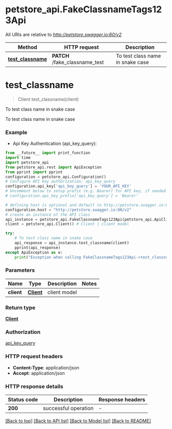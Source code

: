 # petstore_api.FakeClassnameTags123Api

All URIs are relative to *http://petstore.swagger.io:80/v2*

Method | HTTP request | Description
------------- | ------------- | -------------
[**test_classname**](FakeClassnameTags123Api.md#test_classname) | **PATCH** /fake_classname_test | To test class name in snake case


# **test_classname**
> Client test_classname(client)

To test class name in snake case

To test class name in snake case

### Example

* Api Key Authentication (api_key_query):
```python
from __future__ import print_function
import time
import petstore_api
from petstore_api.rest import ApiException
from pprint import pprint
configuration = petstore_api.Configuration()
# Configure API key authorization: api_key_query
configuration.api_key['api_key_query'] = 'YOUR_API_KEY'
# Uncomment below to setup prefix (e.g. Bearer) for API key, if needed
# configuration.api_key_prefix['api_key_query'] = 'Bearer'

# defining host is optional and default to http://petstore.swagger.io:80/v2
configuration.host = "http://petstore.swagger.io:80/v2"
# create an instance of the API class
api_instance = petstore_api.FakeClassnameTags123Api(petstore_api.ApiClient(configuration))
client = petstore_api.Client() # Client | client model

try:
    # To test class name in snake case
    api_response = api_instance.test_classname(client)
    pprint(api_response)
except ApiException as e:
    print("Exception when calling FakeClassnameTags123Api->test_classname: %s\n" % e)
```

### Parameters

Name | Type | Description  | Notes
------------- | ------------- | ------------- | -------------
 **client** | [**Client**](Client.md)| client model | 

### Return type

[**Client**](Client.md)

### Authorization

[api_key_query](../README.md#api_key_query)

### HTTP request headers

 - **Content-Type**: application/json
 - **Accept**: application/json

### HTTP response details
| Status code | Description | Response headers |
|-------------|-------------|------------------|
**200** | successful operation |  -  |

[[Back to top]](#) [[Back to API list]](../README.md#documentation-for-api-endpoints) [[Back to Model list]](../README.md#documentation-for-models) [[Back to README]](../README.md)

